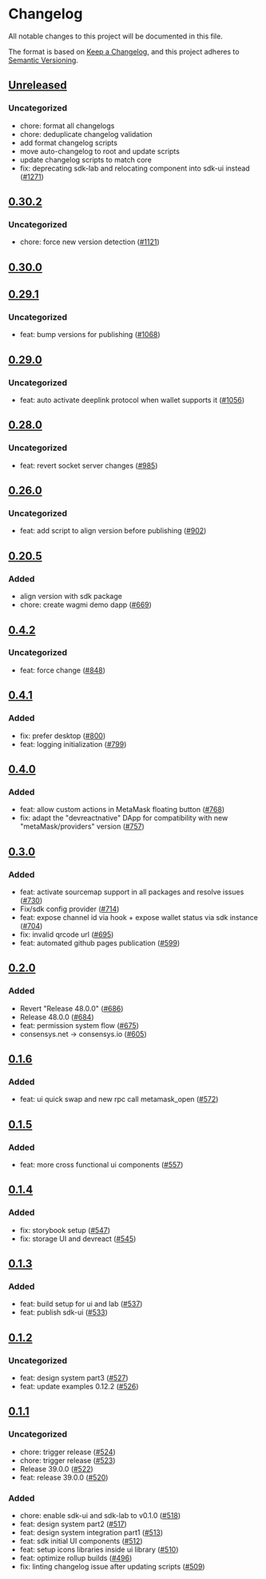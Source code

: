 # Changelog

All notable changes to this project will be documented in this file.

The format is based on [Keep a Changelog](https://keepachangelog.com/en/1.0.0/),
and this project adheres to [Semantic Versioning](https://semver.org/spec/v2.0.0.html).

## [Unreleased]

### Uncategorized

- chore: format all changelogs
- chore: deduplicate changelog validation
- add format changelog scripts
- move auto-changelog to root and update scripts
- update changelog scripts to match core
- fix: deprecating sdk-lab and relocating component into sdk-ui instead ([#1271](https://github.com/MetaMask/metamask-sdk/pull/1271))

## [0.30.2]

### Uncategorized

- chore: force new version detection ([#1121](https://github.com/MetaMask/metamask-sdk/pull/1121))

## [0.30.0]

## [0.29.1]

### Uncategorized

- feat: bump versions for publishing ([#1068](https://github.com/MetaMask/metamask-sdk/pull/1068))

## [0.29.0]

### Uncategorized

- feat: auto activate deeplink protocol when wallet supports it ([#1056](https://github.com/MetaMask/metamask-sdk/pull/1056))

## [0.28.0]

### Uncategorized

- feat: revert socket server changes ([#985](https://github.com/MetaMask/metamask-sdk/pull/985))

## [0.26.0]

### Uncategorized

- feat: add script to align version before publishing ([#902](https://github.com/MetaMask/metamask-sdk/pull/902))

## [0.20.5]

### Added

- align version with sdk package
- chore: create wagmi demo dapp ([#669](https://github.com/MetaMask/metamask-sdk/pull/669))

## [0.4.2]

### Uncategorized

- feat: force change ([#848](https://github.com/MetaMask/metamask-sdk/pull/848))

## [0.4.1]

### Added

- fix: prefer desktop ([#800](https://github.com/MetaMask/metamask-sdk/pull/800))
- feat: logging initialization ([#799](https://github.com/MetaMask/metamask-sdk/pull/799))

## [0.4.0]

### Added

- feat: allow custom actions in MetaMask floating button ([#768](https://github.com/MetaMask/metamask-sdk/pull/768))
- fix: adapt the "devreactnative" DApp for compatibility with new "metaMask/providers" version ([#757](https://github.com/MetaMask/metamask-sdk/pull/757))

## [0.3.0]

### Added

- feat: activate sourcemap support in all packages and resolve issues ([#730](https://github.com/MetaMask/metamask-sdk/pull/730))
- Fix/sdk config provider ([#714](https://github.com/MetaMask/metamask-sdk/pull/714))
- feat: expose channel id via hook + expose wallet status via sdk instance ([#704](https://github.com/MetaMask/metamask-sdk/pull/704))
- fix: invalid qrcode url ([#695](https://github.com/MetaMask/metamask-sdk/pull/695))
- feat: automated github pages publication ([#599](https://github.com/MetaMask/metamask-sdk/pull/599))

## [0.2.0]

### Added

- Revert "Release 48.0.0" ([#686](https://github.com/MetaMask/metamask-sdk/pull/686))
- Release 48.0.0 ([#684](https://github.com/MetaMask/metamask-sdk/pull/684))
- feat: permission system flow ([#675](https://github.com/MetaMask/metamask-sdk/pull/675))
- consensys.net -> consensys.io ([#605](https://github.com/MetaMask/metamask-sdk/pull/605))

## [0.1.6]

### Added

- feat: ui quick swap and new rpc call metamask_open ([#572](https://github.com/MetaMask/metamask-sdk/pull/572))

## [0.1.5]

### Added

- feat: more cross functional ui components ([#557](https://github.com/MetaMask/metamask-sdk/pull/557))

## [0.1.4]

### Added

- fix: storybook setup ([#547](https://github.com/MetaMask/metamask-sdk/pull/547))
- fix: storage UI and devreact ([#545](https://github.com/MetaMask/metamask-sdk/pull/545))

## [0.1.3]

### Added

- feat: build setup for ui and lab ([#537](https://github.com/MetaMask/metamask-sdk/pull/537))
- feat: publish sdk-ui ([#533](https://github.com/MetaMask/metamask-sdk/pull/533))

## [0.1.2]

### Uncategorized

- feat: design system part3 ([#527](https://github.com/MetaMask/metamask-sdk/pull/527))
- feat: update examples 0.12.2 ([#526](https://github.com/MetaMask/metamask-sdk/pull/526))

## [0.1.1]

### Uncategorized

- chore: trigger release ([#524](https://github.com/MetaMask/metamask-sdk/pull/524))
- chore: trigger release ([#523](https://github.com/MetaMask/metamask-sdk/pull/523))
- Release 39.0.0 ([#522](https://github.com/MetaMask/metamask-sdk/pull/522))
- feat: release 39.0.0 ([#520](https://github.com/MetaMask/metamask-sdk/pull/520))

### Added

- chore: enable sdk-ui and sdk-lab to v0.1.0 ([#518](https://github.com/MetaMask/metamask-sdk/pull/518))
- feat: design system part2 ([#517](https://github.com/MetaMask/metamask-sdk/pull/517))
- feat: design system integration part1 ([#513](https://github.com/MetaMask/metamask-sdk/pull/513))
- feat: sdk initial UI components ([#512](https://github.com/MetaMask/metamask-sdk/pull/512))
- feat: setup icons libraries inside ui library ([#510](https://github.com/MetaMask/metamask-sdk/pull/510))
- feat: optimize rollup builds ([#496](https://github.com/MetaMask/metamask-sdk/pull/496))
- fix: linting changelog issue after updating scripts ([#509](https://github.com/MetaMask/metamask-sdk/pull/509))

[Unreleased]: https://github.com/MetaMask/metamask-sdk/compare/@metamask/sdk-ui@0.30.2...HEAD
[0.30.2]: https://github.com/MetaMask/metamask-sdk/compare/@metamask/sdk-ui@0.30.0...@metamask/sdk-ui@0.30.2
[0.30.0]: https://github.com/MetaMask/metamask-sdk/compare/@metamask/sdk-ui@0.29.1...@metamask/sdk-ui@0.30.0
[0.29.1]: https://github.com/MetaMask/metamask-sdk/compare/@metamask/sdk-ui@0.29.0...@metamask/sdk-ui@0.29.1
[0.29.0]: https://github.com/MetaMask/metamask-sdk/compare/@metamask/sdk-ui@0.28.0...@metamask/sdk-ui@0.29.0
[0.28.0]: https://github.com/MetaMask/metamask-sdk/compare/@metamask/sdk-ui@0.26.0...@metamask/sdk-ui@0.28.0
[0.26.0]: https://github.com/MetaMask/metamask-sdk/compare/@metamask/sdk-ui@0.20.5...@metamask/sdk-ui@0.26.0
[0.20.5]: https://github.com/MetaMask/metamask-sdk/compare/@metamask/sdk-ui@0.4.2...@metamask/sdk-ui@0.20.5
[0.4.2]: https://github.com/MetaMask/metamask-sdk/compare/@metamask/sdk-ui@0.4.1...@metamask/sdk-ui@0.4.2
[0.4.1]: https://github.com/MetaMask/metamask-sdk/compare/@metamask/sdk-ui@0.4.0...@metamask/sdk-ui@0.4.1
[0.4.0]: https://github.com/MetaMask/metamask-sdk/compare/@metamask/sdk-ui@0.3.0...@metamask/sdk-ui@0.4.0
[0.3.0]: https://github.com/MetaMask/metamask-sdk/compare/@metamask/sdk-ui@0.2.0...@metamask/sdk-ui@0.3.0
[0.2.0]: https://github.com/MetaMask/metamask-sdk/compare/@metamask/sdk-ui@0.1.6...@metamask/sdk-ui@0.2.0
[0.1.6]: https://github.com/MetaMask/metamask-sdk/compare/@metamask/sdk-ui@0.1.5...@metamask/sdk-ui@0.1.6
[0.1.5]: https://github.com/MetaMask/metamask-sdk/compare/@metamask/sdk-ui@0.1.4...@metamask/sdk-ui@0.1.5
[0.1.4]: https://github.com/MetaMask/metamask-sdk/compare/@metamask/sdk-ui@0.1.3...@metamask/sdk-ui@0.1.4
[0.1.3]: https://github.com/MetaMask/metamask-sdk/compare/@metamask/sdk-ui@0.1.2...@metamask/sdk-ui@0.1.3
[0.1.2]: https://github.com/MetaMask/metamask-sdk/compare/@metamask/sdk-ui@0.1.1...@metamask/sdk-ui@0.1.2
[0.1.1]: https://github.com/MetaMask/metamask-sdk/releases/tag/@metamask/sdk-ui@0.1.1
